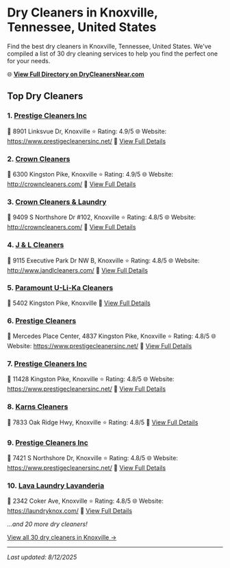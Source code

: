# Dry Cleaners in Knoxville, Tennessee, United States

Find the best dry cleaners in Knoxville, Tennessee, United States. We've compiled a list of 30 dry cleaning services to help you find the perfect one for your needs.

🌐 **[View Full Directory on DryCleanersNear.com](https://drycleanersnear.com/city/US/Tennessee/Knoxville)**

## Top Dry Cleaners

### 1. [Prestige Cleaners Inc](https://drycleanersnear.com/dryCleaner/686492ad19eecc1ffc8c67b5/prestige-cleaners-inc)
📍 8901 Linksvue Dr, Knoxville
⭐ Rating: 4.9/5
🌐 Website: https://www.prestigecleanersinc.net/
🔗 [View Full Details](https://drycleanersnear.com/dryCleaner/686492ad19eecc1ffc8c67b5/prestige-cleaners-inc)

### 2. [Crown Cleaners](https://drycleanersnear.com/dryCleaner/686492ad19eecc1ffc8c67d2/crown-cleaners)
📍 6300 Kingston Pike, Knoxville
⭐ Rating: 4.9/5
🌐 Website: http://crowncleaners.com/
🔗 [View Full Details](https://drycleanersnear.com/dryCleaner/686492ad19eecc1ffc8c67d2/crown-cleaners)

### 3. [Crown Cleaners & Laundry](https://drycleanersnear.com/dryCleaner/686492ad19eecc1ffc8c6796/crown-cleaners-laundry)
📍 9409 S Northshore Dr #102, Knoxville
⭐ Rating: 4.8/5
🌐 Website: http://crowncleaners.com/
🔗 [View Full Details](https://drycleanersnear.com/dryCleaner/686492ad19eecc1ffc8c6796/crown-cleaners-laundry)

### 4. [J & L Cleaners](https://drycleanersnear.com/dryCleaner/686492ad19eecc1ffc8c67f0/j-l-cleaners)
📍 9115 Executive Park Dr NW B, Knoxville
⭐ Rating: 4.8/5
🌐 Website: http://www.jandlcleaners.com/
🔗 [View Full Details](https://drycleanersnear.com/dryCleaner/686492ad19eecc1ffc8c67f0/j-l-cleaners)

### 5. [Paramount U-Li-Ka Cleaners](https://drycleanersnear.com/dryCleaner/686492ad19eecc1ffc8c6aa7/paramount-u-li-ka-cleaners)
📍 5402 Kingston Pike, Knoxville
🔗 [View Full Details](https://drycleanersnear.com/dryCleaner/686492ad19eecc1ffc8c6aa7/paramount-u-li-ka-cleaners)

### 6. [Prestige Cleaners](https://drycleanersnear.com/dryCleaner/686492ad19eecc1ffc8c680e/prestige-cleaners)
📍 Mercedes Place Center, 4837 Kingston Pike, Knoxville
⭐ Rating: 4.8/5
🌐 Website: https://www.prestigecleanersinc.net/
🔗 [View Full Details](https://drycleanersnear.com/dryCleaner/686492ad19eecc1ffc8c680e/prestige-cleaners)

### 7. [Prestige Cleaners Inc](https://drycleanersnear.com/dryCleaner/686492ad19eecc1ffc8c682c/prestige-cleaners-inc)
📍 11428 Kingston Pike, Knoxville
⭐ Rating: 4.8/5
🌐 Website: https://www.prestigecleanersinc.net/
🔗 [View Full Details](https://drycleanersnear.com/dryCleaner/686492ad19eecc1ffc8c682c/prestige-cleaners-inc)

### 8. [Karns Cleaners](https://drycleanersnear.com/dryCleaner/686492ad19eecc1ffc8c68c0/karns-cleaners)
📍 7833 Oak Ridge Hwy, Knoxville
⭐ Rating: 4.8/5
🔗 [View Full Details](https://drycleanersnear.com/dryCleaner/686492ad19eecc1ffc8c68c0/karns-cleaners)

### 9. [Prestige Cleaners Inc](https://drycleanersnear.com/dryCleaner/686492ad19eecc1ffc8c693a/prestige-cleaners-inc)
📍 7421 S Northshore Dr, Knoxville
⭐ Rating: 4.8/5
🌐 Website: https://www.prestigecleanersinc.net/
🔗 [View Full Details](https://drycleanersnear.com/dryCleaner/686492ad19eecc1ffc8c693a/prestige-cleaners-inc)

### 10. [Lava Laundry Lavanderia](https://drycleanersnear.com/dryCleaner/686492ae19eecc1ffc8c6b61/lava-laundry-lavanderia)
📍 2342 Coker Ave, Knoxville
⭐ Rating: 4.8/5
🌐 Website: https://laundryknox.com/
🔗 [View Full Details](https://drycleanersnear.com/dryCleaner/686492ae19eecc1ffc8c6b61/lava-laundry-lavanderia)


*...and 20 more dry cleaners!*

[View all 30 dry cleaners in Knoxville →](https://drycleanersnear.com/city/US/Tennessee/Knoxville)

---

*Last updated: 8/12/2025*

